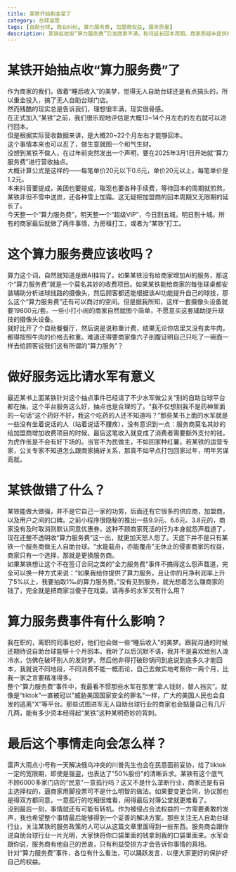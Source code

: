 ```yaml
---
title: 某铁开始割韭菜了
category: 台球运营
tags: [自助台球, 商业纠纷, 算力服务费, 加盟商权益, 服务质量]
description: 某铁拟收取“算力服务费”引发商家不满，称将延长回本周期。商家质疑未提供相应AI服务却增收此费用的合理性，呼吁服务商应重视商户权益，避免因不当收费失去市场信任。
---
```

# 某铁开始抽点收“算力服务费”了
作为商家的我们，做着“睡后收入”的美梦，觉得无人自助台球还是有点搞头的，所以重金投入，搞了无人自助台球门店。  
然而残酷的现实总是告诉我们，理想很丰满，现实很骨感。  
在正式加入“某铁”之前，我们很乐观地评估是大概13~14个月左右的左右就可以进行回本。  
但是根据实际营收数据来讲，是大概20~22个月左右才能够回本。  
这个事情本来也可以忍了，做生意就图一个和气生财。  
没想到某铁不做人，在过年前突然发出一个声明，要在2025年3月1日开始就“算力服务费”进行营收抽点。  
大概计算公式是这样的——每笔单价20元以下0.6元，单价20元以上，每笔单价是1.2元。  
本来抖音要提成，美团也要提成，取现也要各种手续费，等待回本的周期就煎熬，某铁非但不雪中送炭，还各种雪上加霜。这无疑把加盟商的回本周期又无限期的延长了。  
今天整一个“算力服务费”，明天整一个“超级VIP”，今日割五城，明日割十城。所有的商家最后就做了两件事情，为房租打工，或者为“某铁”打工。  
# 这个算力服务费应该收吗？
算力这个词，自然就知道是跟AI挂钩了。如果某铁没有给商家增加AI的服务，那这个“算力服务费”就是一个莫名其妙的收费项目。如果某铁能给商家的每张球桌都安装辅助分析进球线路的摄像头，然后顾客都还能根据该AI功能提升自己的球技，那么这个“算力服务费”还有可以商讨的空间。但是据我所知，这样一套摄像头设备就要19800元/套。一些小打小闹的商家自然就图个简单，不愿意买这套辅助提升球技的摄像头设备。  
就好比开了个自助餐餐厅，然后说是说称重计费，结果无论你店里又没有卖牛肉，都得按照牛肉的价格去称重。难道还得要商家像六子剖腹证明自己只吃了一碗面一样去给顾客说我们这有所谓的“算力服务”？  
# 做好服务远比请水军有意义
最近某书上面某铁针对这个抽点事件已经请了不少水军做公关“别的自助台球平台都在抽，这个平台服务这么好，抽点也是合理的了。"我不仅想到我不是药神里面的一句话“这个药好不好，我这个吃药的人还不知道吗？”那些某书上面的水军就是一些没有坐着说话的人（站着说话不腰疼），没有意识到一点：服务商莫名其妙的给加盟商增加收费项目的时候，最后这笔收入就变成了消费者需要额外支付的钱，为虎作伥是不会有好下场的。当官不为民做主，不如回家种红薯。若某铁的运营专家，公关专家不知道怎么跟商家搞好关系，那真不如早点打包回家过年，明年另谋高就。  
# 某铁做错了什么？
某铁能做大做强，并不是它自己一家的功劳，后面还有它很多的供应商，加盟商，以及用户之间的口碑。之前小程序很隐秘的推出一些9.9元、6.6元、3.8元的，商家没有及时取消则默认同意优惠券，这种不顾商家死活的行为本身就怨声载道了，现在还整不透明收“算力服务费”这一出，就更加天怒人怨了。天底下并不是只有某铁一个服务商做无人自助台球。"水能载舟，亦能覆舟"无休止的侵害商家的权益，商家只有一个选择，那就是更换服务商。  
如果某铁想让这个不在签订合同之类的"全力服务费"事件不搞得这么怨声载道，完全可以换一种方式来说：“如果我给你提供了算力服务，且让你的月净利润率上升了5%以上，我要抽取1‰的算力服务费。”没有见到服务，就光想着怎么赚商家的钱了，完全就是把商家当傻子在戏耍。请再多的水军又有什么用？  
# 算力服务费事件有什么影响？
我在职的，离职的同事也好，他们也会做一些“睡后收入”的美梦。跟我沟通的时候还期待说自助台球能够十个月回本。我听了以后沉默不语，我并不是喜欢给别人泼冷水，仿佛在破坏别人的发财梦。然后他非得打破砂锅问到底说到底多久才能回本，我就说不同地段，不同消费不能一概而论，自己去做实地考察你一两个月，比我一家之言要精准得多。  
整个“算力服务费”事件中，我最看不惯那些水军在那里“拿人钱财，替人挡灾”。就像是“tiktok”一直被冠以"威胁美国国家安全的罪名"一样，广大的美国人民也会自发的逃离“X”等平台。那些试图进军无人自助台球行业的商家也会掂量自己有几斤几两，能有多少资本经得起“某铁”这种某明奇妙的背刺。
# 最后这个事情走向会怎么样？
雷声大雨点小号称一天解决俄乌冲突的川普先生也会在民意面前妥协，给了tiktok一定的宽限期，即使是强盗，也表达了"50%股份"的清晰诉求。某铁有这个底气不顾6000多家门店的“民意”一意孤行吗？这又不是什么垄断行业，商家还是有自主选择权的，逼商家用脚投票可不是什么明智的做法。如果要变更合同，协议那也是得双方都同意，一意孤行的吃相很难看，闹得最后对簿公堂就更难看了。  
没到最后一刻，事情就还有可能有转机。作为被侵占合法权益的一方需要勇敢的发声，我也希望整个事情最后能够得到一个妥善的解决方案。那些关注无人自助台球行业，关注某铁的服务政策的人可以从这篇文章里面得到一些东西。服务商会跟你说自助台球行业一片光明，大家快将你口袋里面的钱拿到我的口袋里面来。水军会跟你说，服务商有他自己的苦衷，只有利益受损方才会告诉你事情的真相。  
针对“算力服务费”事件，各位有什么看法，可以踊跃发言，以便大家更好的保护好自己的权益。  



